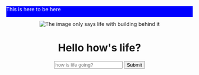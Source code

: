 <html>
	<head>
		<title>
			My Responsive Website
		</title>
	</head>
<style>
h1 {
	text-align: center;
}
#nav {
	height: 30px;
	width: 100%;
	background-color: blue;
	color: white;
}
img {
	padding-top: 10px;
	max-width: 100%;
}
</style>
	<body>
		<div id="nav">This is here to be here</div>
		<center><img src="https://upload.wikimedia.org/wikipedia/en/0/07/Lifetitle.jpg" alt="The image only says life with building behind it"></center>
		<h1>Hello how's life?</h1>
		<center>
			<input placeholder="how is life going?">
			<input type="submit"></input>
		</center>
	</body>
</html>
